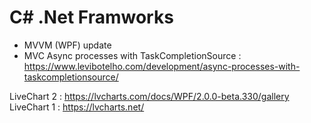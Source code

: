 # C# .Net Framworks

- MVVM (WPF) update
- MVC
Async processes with TaskCompletionSource : https://www.levibotelho.com/development/async-processes-with-taskcompletionsource/


LiveChart 2 : https://lvcharts.com/docs/WPF/2.0.0-beta.330/gallery
LiveChart 1 : https://lvcharts.net/
